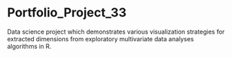 # Portfolio_Project_33
Data science project which demonstrates various visualization strategies for extracted dimensions from exploratory multivariate data analyses algorithms in R.

